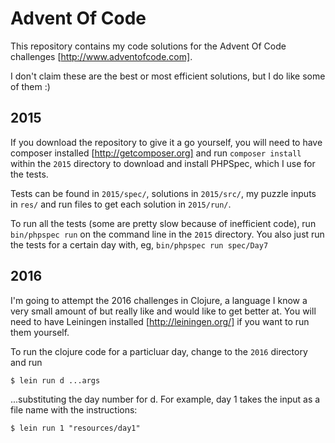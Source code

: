 Advent Of Code
==============

This repository contains my code solutions for the Advent Of Code challenges [http://www.adventofcode.com].

I don't claim these are the best or most efficient solutions, but I do like some of them :)

2015
----

If you download the repository to give it a go yourself, you will need to have composer installed
[http://getcomposer.org] and run `composer install` within the `2015` directory to download and install PHPSpec, which I
use for the tests.

Tests can be found in `2015/spec/`, solutions in `2015/src/`, my puzzle inputs in `res/` and run files to get each
solution in `2015/run/`.

To run all the tests (some are pretty slow because of inefficient code), run `bin/phpspec run` on the command line in
the `2015` directory. You also just run the tests for a certain day with, eg, `bin/phpspec run spec/Day7`

2016
----

I'm going to attempt the 2016 challenges in Clojure, a language I know a very small amount of but really like and would
like to get better at. You will need to have Leiningen installed [http://leiningen.org/] if you want to run them yourself.

To run the clojure code for a particluar day, change to the `2016` directory and run

    $ lein run d ...args

...substituting the day number for d. For example, day 1 takes the input as a file name with the instructions:

    $ lein run 1 "resources/day1"
